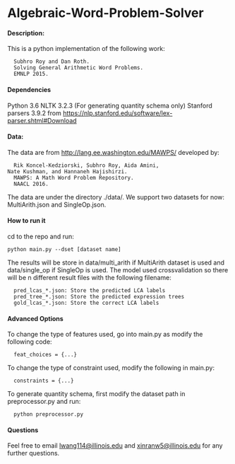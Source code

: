 # Algebraic-Word-Problem-Solver

#### Description:

This is a python implementation of the following work:
~~~~
  Subhro Roy and Dan Roth.  
  Solving General Arithmetic Word Problems.  
  EMNLP 2015.
~~~~

#### Dependencies
Python 3.6 
NLTK 3.2.3 
(For generating quantity schema only) Stanford parsers 3.9.2 from https://nlp.stanford.edu/software/lex-parser.shtml#Download

#### Data:

The data are from http://lang.ee.washington.edu/MAWPS/ developed by:
~~~~
  Rik Koncel-Kedziorski, Subhro Roy, Aida Amini,
Nate Kushman, and Hannaneh Hajishirzi.
  MAWPS: A Math Word Problem Repository.
  NAACL 2016.
~~~~
The data are under the directory ./data/. We support two
datasets for now: MultiArith.json and SingleOp.json.

#### How to run it
cd to the repo and run:
~~~~
python main.py --dset [dataset name]
~~~~
The results will be store in data/multi_arith if MultiArith dataset
is used and data/single_op if SingleOp is used. The model used 
crossvalidation so there will be n different result files with the
following filename:
~~~~
  pred_lcas_*.json: Store the predicted LCA labels
  pred_tree_*.json: Store the predicted expression trees
  gold_lcas_*.json: Store the correct LCA labels
~~~~

#### Advanced Options
To change the type of features used, go into main.py as modify the following code:
~~~~
  feat_choices = {...}
~~~~
To change the type of constraint used, modify the following in main.py:
~~~~
  constraints = {...}
~~~~
To generate quantity schema, first modify the dataset path in preprocessor.py and run:
~~~~
  python preprocessor.py
~~~~

#### Questions
Feel free to email lwang114@illinois.edu and xinranw5@illinois.edu for any further questions.
